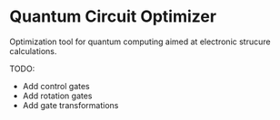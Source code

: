 # Quantum Circuit Optimizer

Optimization tool for quantum computing aimed at electronic strucure calculations.

TODO:
  - Add control gates
  - Add rotation gates
  - Add gate transformations
